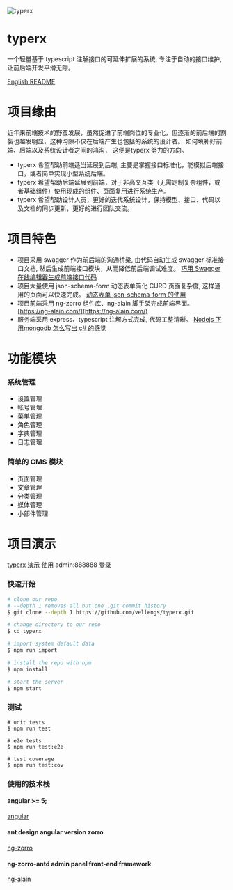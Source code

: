 ![typerx](https://i.imgur.com/TA79x5U.png)

# typerx

一个轻量基于 typescript 注解接口的可延伸扩展的系统, 专注于自动的接口维护, 让前后端开发平滑无隙。

[English README](README.md)

# 项目缘由

近年来前端技术的野蛮发展，虽然促进了前端岗位的专业化，但逐渐的前后端的割裂也越发明显，这种沟隙不仅在后端产生也包括的系统的设计者。
如何填补好前端、后端以及系统设计者之间的鸿沟， 这便是typerx 努力的方向。

- typerx 希望帮助前端适当延展到后端, 主要是掌握接口标准化，能模拟后端接口，或者简单实现小型系统后端。
- typerx 希望帮助后端延展到前端，对于非高交互类（无需定制复杂组件，或者基础组件）使用现成的组件、页面复用进行系统生产。
- typerx 希望帮助设计人员，更好的迭代系统设计，保持模型、接口、代码以及文档的同步更新，更好的进行团队交流。

# 项目特色
- 项目采用 swagger 作为前后端的沟通桥梁, 由代码自动生成 swagger 标准接口文档, 然后生成前端接口模块，从而降低前后端调试难度。
[巧用 Swagger 在线编辑器生成前端接口代码](https://juejin.im/post/5b3849c2f265da597901e9da)
- 项目大量使用 json-schema-form 动态表单简化 CURD 页面复杂度, 这样通用的页面可以快速完成。 
[动态表单 json-schema-form 的使用](https://ng-alain.com/form/getting-started)
- 项目前端采用 ng-zorro 组件库、ng-alain 脚手架完成前端界面。
[https://ng-alain.com/](https://ng-alain.com/)
- 服务端采用 express、typescript 注解方式完成, 代码工整清晰。
[Nodejs 下用mongodb 怎么写出 c# 的感觉](https://juejin.im/post/5b18eec7e51d4506825f13b5)

# 功能模块

### 系统管理
- 设置管理 
- 帐号管理  
- 菜单管理 
- 角色管理
- 字典管理
- 日志管理

### 简单的 CMS 模块
- 页面管理
- 文章管理
- 分类管理
- 媒体管理
- 小部件管理 

# 项目演示
  [typerx 演示](http://typerx.top) 
  使用 admin:888888  登录

### 快速开始

```bash
# clone our repo
# --depth 1 removes all but one .git commit history
$ git clone --depth 1 https://github.com/vellengs/typerx.git

# change directory to our repo
$ cd typerx

# import system default data
$ npm run import

# install the repo with npm
$ npm install

# start the server
$ npm start

```

### 测试

```
# unit tests
$ npm run test

# e2e tests
$ npm run test:e2e

# test coverage
$ npm run test:cov
```

### 使用的技术栈

#### angular >= 5;

[angular](https://github.com/angular/angular)

#### ant design angular version zorro
[ng-zorro](https://github.com/NG-ZORRO/ng-zorro-antd)

#### ng-zorro-antd admin panel front-end framework
[ng-alain](https://github.com/cipchk/ng-alain)


